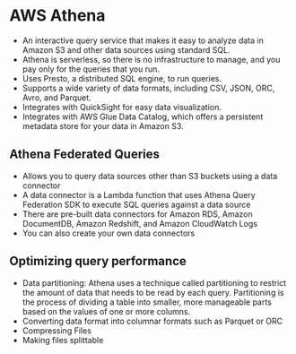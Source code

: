 # AWS Athena

- An interactive query service that makes it easy to analyze data in Amazon S3 and other data sources using standard SQL.
- Athena is serverless, so there is no infrastructure to manage, and you pay only for the queries that you run.
- Uses Presto, a distributed SQL engine, to run queries.
- Supports a wide variety of data formats, including CSV, JSON, ORC, Avro, and Parquet.
- Integrates with QuickSight for easy data visualization.
- Integrates with AWS Glue Data Catalog, which offers a persistent metadata store for your data in Amazon S3.

## Athena Federated Queries

- Allows you to query data sources other than S3 buckets using a data connector
- A data connector is a Lambda function that uses Athena Query Federation SDK to execute SQL queries against a data source
- There are pre-built data connectors for Amazon RDS, Amazon DocumentDB, Amazon Redshift, and Amazon CloudWatch Logs
- You can also create your own data connectors

## Optimizing query performance

- Data partitioning: Athena uses a technique called partitioning to restrict the amount of data that needs to be read by each query. Partitioning is the process of dividing a table into smaller, more manageable parts based on the values of one or more columns.
- Converting data format into columnar formats such as Parquet or ORC
- Compressing Files
- Making files splittable